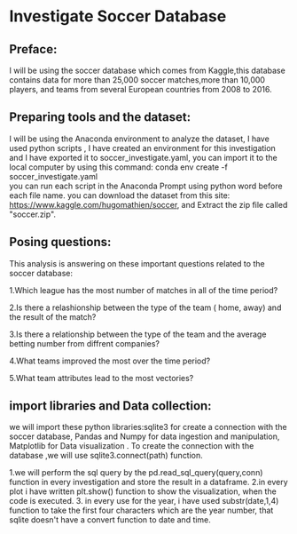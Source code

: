 # Investigate Soccer Database

## Preface: 

I will be using the soccer database which comes from Kaggle,this database contains data for more than 25,000 soccer matches,more than 10,000 players, and teams from several European countries from 2008 to 2016. 
 
## Preparing tools and the dataset: 
  I will be using the Anaconda environment to analyze the dataset, I have used  python scripts , I have created an environment for this investigation and I have exported it to soccer_investigate.yaml, you can import it to the local computer by using this command: 
 conda env create -f soccer_investigate.yaml   
you can run each script in the Anaconda Prompt using python word before each file name. 
you can download the dataset from this site: https://www.kaggle.com/hugomathien/soccer, 
 and Extract the zip file called "soccer.zip". 
 
## Posing questions: 

This analysis is answering on these important questions related to the soccer database: 

1.Which league has the most number of matches in all of the time period?

2.Is there a relashionship between the type of the team ( home, away) and the result of the match? 

3.Is there a relationship between the type of the team and the average betting number from diffrent companies? 

4.What teams improved the most over the time period? 

5.What team attributes  lead to the most vectories? 
 
## import libraries and Data collection: 

we will import these python libraries:sqlite3 for create a connection with the soccer database, Pandas and Numpy for data ingestion and manipulation, Matplotlib for Data visualization . 
To create the connection with the database ,we will use sqlite3.connect(path) function. 
 
1.we will perform the sql query by the pd.read_sql_query(query,conn) function in every investigation and store the result in a dataframe. 
2.in every plot  i have written plt.show() function to show the visualization, when the code is executed. 
3. in every use for the year, i have used substr(date,1,4) function to take the first four characters which are the year number, that sqlite doesn't have a convert function to date and time. 
